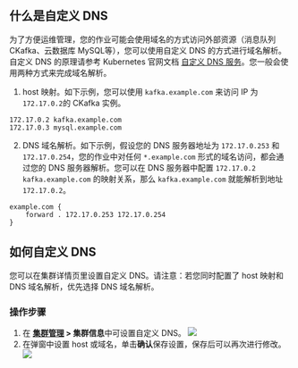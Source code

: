 ## 什么是自定义 DNS 

为了方便运维管理，您的作业可能会使用域名的方式访问外部资源（消息队列 CKafka、云数据库 MySQL等），您可以使用自定义 DNS 的方式进行域名解析。自定义 DNS 的原理请参考 Kubernetes 官网文档 [自定义 DNS 服务](https://kubernetes.io/zh/docs/tasks/administer-cluster/dns-custom-nameservers/)。您一般会使用两种方式来完成域名解析。 

1. host 映射。如下示例，您可以使用 `kafka.example.com` 来访问 IP 为`172.17.0.2`的 CKafka 实例。
``` 
172.17.0.2 kafka.example.com 
172.17.0.3 mysql.example.com 
``` 
2. DNS 域名解析。如下示例，假设您的 DNS 服务器地址为 `172.17.0.253` 和 `172.17.0.254`，您的作业中对任何 `*.example.com` 形式的域名访问，都会通过您的 DNS 服务器解析。您可以在 DNS 服务器中配置 `172.17.0.2 kafka.example.com` 的映射关系，那么 `kafka.example.com` 就能解析到地址 `172.17.0.2`。
```
example.com { 
	forward . 172.17.0.253 172.17.0.254 
} 
```

## 如何自定义 DNS 
您可以在集群详情页里设置自定义 DNS。请注意：若您同时配置了 host 映射和 DNS 域名解析，优先选择 DNS 域名解析。 

### 操作步骤
1. 在 **[集群管理](https://console.cloud.tencent.com/oceanus/cluster) > 集群信息**中可设置自定义 DNS。
![](https://qcloudimg.tencent-cloud.cn/raw/85f7eb127224817f59fd25bdd5207dc4.png)
2. 在弹窗中设置 host 或域名，单击**确认**保存设置，保存后可以再次进行修改。
![](https://qcloudimg.tencent-cloud.cn/raw/8f964ab7f19d3aa938a2f84e8d379938.png)


